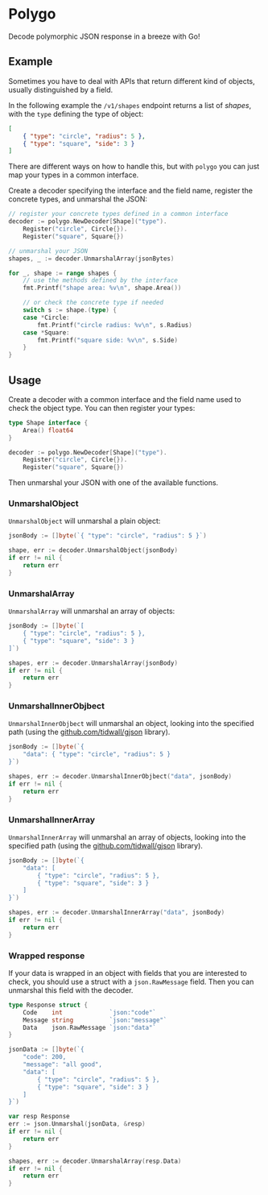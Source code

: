 # Polygo

Decode polymorphic JSON response in a breeze with Go!

## Example

Sometimes you have to deal with APIs that return different kind of objects, usually distinguished by a field.  

In the following example the `/v1/shapes` endpoint returns a list of _shapes_, with the `type` defining the type of object:

```json
[
	{ "type": "circle", "radius": 5 },
	{ "type": "square", "side": 3 }
]
```

There are different ways on how to handle this, but with `polygo` you can just map your types in a common interface.

Create a decoder specifying the interface and the field name, register the concrete types, and unmarshal the JSON:
```go
// register your concrete types defined in a common interface
decoder := polygo.NewDecoder[Shape]("type").
    Register("circle", Circle{}).
    Register("square", Square{})

// unmarshal your JSON
shapes, _ := decoder.UnmarshalArray(jsonBytes)

for _, shape := range shapes {
    // use the methods defined by the interface
    fmt.Printf("shape area: %v\n", shape.Area())

    // or check the concrete type if needed
    switch s := shape.(type) {
    case *Circle:
        fmt.Printf("circle radius: %v\n", s.Radius)
    case *Square:
        fmt.Printf("square side: %v\n", s.Side)
    }
}
```

## Usage

Create a decoder with a common interface and the field name used to check the object type.   You can then register your types:


```go
type Shape interface {
    Area() float64
}

decoder := polygo.NewDecoder[Shape]("type").
    Register("circle", Circle{}).
    Register("square", Square{})
```

Then unmarshal your JSON with one of the available functions.

### UnmarshalObject

`UnmarshalObject` will unmarshal a plain object:

```go
jsonBody := []byte(`{ "type": "circle", "radius": 5 }`)

shape, err := decoder.UnmarshalObject(jsonBody)
if err != nil {
    return err
}
```

### UnmarshalArray

`UnmarshalArray` will unmarshal an array of objects:

```go
jsonBody := []byte(`[
    { "type": "circle", "radius": 5 },
    { "type": "square", "side": 3 }
]`)

shapes, err := decoder.UnmarshalArray(jsonBody)
if err != nil {
    return err
}
```

### UnmarshalInnerObjbect

`UnmarshalInnerObjbect` will unmarshal an object, looking into the specified path (using the [github.com/tidwall/gjson](github.com/tidwall/gjson) library).

```go
jsonBody := []byte(`{
    "data": { "type": "circle", "radius": 5 }
}`)

shapes, err := decoder.UnmarshalInnerObjbect("data", jsonBody)
if err != nil {
    return err
}
```

### UnmarshalInnerArray

`UnmarshalInnerArray` will unmarshal an array of objects, looking into the specified path (using the [github.com/tidwall/gjson](github.com/tidwall/gjson) library).

```go
jsonBody := []byte(`{
    "data": [
        { "type": "circle", "radius": 5 },
        { "type": "square", "side": 3 }
    ]
}`)

shapes, err := decoder.UnmarshalInnerArray("data", jsonBody)
if err != nil {
    return err
}
```

### Wrapped response

If your data is wrapped in an object with fields that you are interested to check, you should use a struct with a `json.RawMessage` field. Then you can unmarshal this field with the decoder.



```go
type Response struct {
    Code    int             `json:"code"`
    Message string          `json:"message"`
    Data    json.RawMessage `json:"data"`
}

jsonData := []byte(`{
    "code": 200,
    "message": "all good",
    "data": [
        { "type": "circle", "radius": 5 },
        { "type": "square", "side": 3 }
    ]
}`)

var resp Response
err := json.Unmarshal(jsonData, &resp)
if err != nil {
    return err
}

shapes, err := decoder.UnmarshalArray(resp.Data)
if err != nil {
    return err
}
```
